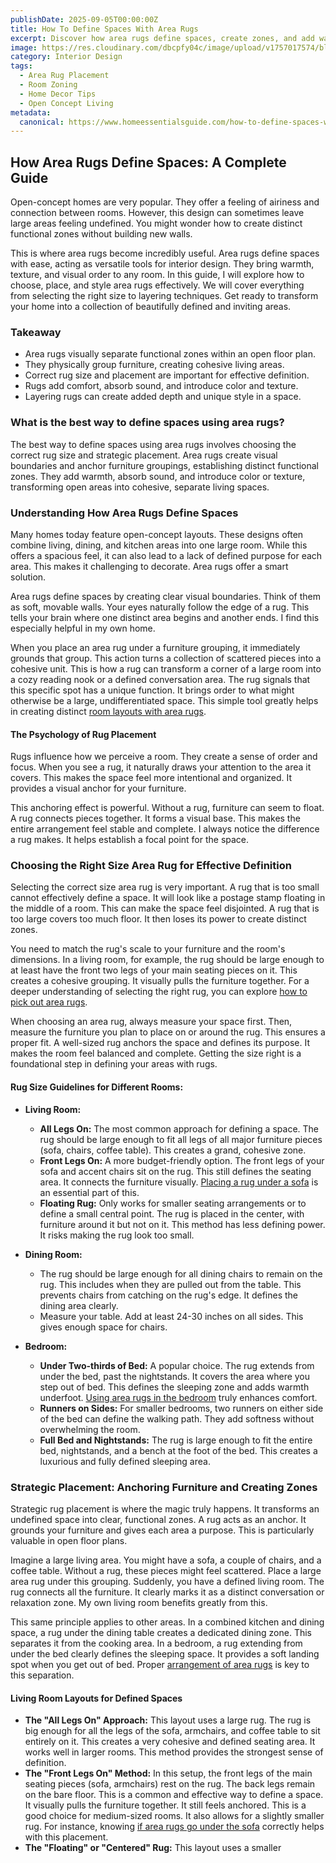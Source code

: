 ```yaml
---
publishDate: 2025-09-05T00:00:00Z
title: How To Define Spaces With Area Rugs
excerpt: Discover how area rugs define spaces, create zones, and add warmth to any room. Learn rug placement, size, and style for effective interior design.
image: https://res.cloudinary.com/dbcpfy04c/image/upload/v1757017574/blog_image_1757017573_r0akfi.webp
category: Interior Design
tags:
  - Area Rug Placement
  - Room Zoning
  - Home Decor Tips
  - Open Concept Living
metadata:
  canonical: https://www.homeessentialsguide.com/how-to-define-spaces-with-area-rugs
---
```


## How Area Rugs Define Spaces: A Complete Guide

Open-concept homes are very popular. They offer a feeling of airiness and connection between rooms. However, this design can sometimes leave large areas feeling undefined. You might wonder how to create distinct functional zones without building new walls.

This is where area rugs become incredibly useful. Area rugs define spaces with ease, acting as versatile tools for interior design. They bring warmth, texture, and visual order to any room. In this guide, I will explore how to choose, place, and style area rugs effectively. We will cover everything from selecting the right size to layering techniques. Get ready to transform your home into a collection of beautifully defined and inviting areas.

### Takeaway

*   Area rugs visually separate functional zones within an open floor plan.
*   They physically group furniture, creating cohesive living areas.
*   Correct rug size and placement are important for effective definition.
*   Rugs add comfort, absorb sound, and introduce color and texture.
*   Layering rugs can create added depth and unique style in a space.

### What is the best way to define spaces using area rugs?

The best way to define spaces using area rugs involves choosing the correct rug size and strategic placement. Area rugs create visual boundaries and anchor furniture groupings, establishing distinct functional zones. They add warmth, absorb sound, and introduce color or texture, transforming open areas into cohesive, separate living spaces.

### Understanding How Area Rugs Define Spaces

Many homes today feature open-concept layouts. These designs often combine living, dining, and kitchen areas into one large room. While this offers a spacious feel, it can also lead to a lack of defined purpose for each area. This makes it challenging to decorate. Area rugs offer a smart solution.

Area rugs define spaces by creating clear visual boundaries. Think of them as soft, movable walls. Your eyes naturally follow the edge of a rug. This tells your brain where one distinct area begins and another ends. I find this especially helpful in my own home.

When you place an area rug under a furniture grouping, it immediately grounds that group. This action turns a collection of scattered pieces into a cohesive unit. This is how a rug can transform a corner of a large room into a cozy reading nook or a defined conversation area. The rug signals that this specific spot has a unique function. It brings order to what might otherwise be a large, undifferentiated space. This simple tool greatly helps in creating distinct [room layouts with area rugs](https://homeessentialsguide.com/how-to-arrange-area-rugs).

#### The Psychology of Rug Placement

Rugs influence how we perceive a room. They create a sense of order and focus. When you see a rug, it naturally draws your attention to the area it covers. This makes the space feel more intentional and organized. It provides a visual anchor for your furniture.

This anchoring effect is powerful. Without a rug, furniture can seem to float. A rug connects pieces together. It forms a visual base. This makes the entire arrangement feel stable and complete. I always notice the difference a rug makes. It helps establish a focal point for the space.

### Choosing the Right Size Area Rug for Effective Definition

Selecting the correct size area rug is very important. A rug that is too small cannot effectively define a space. It will look like a postage stamp floating in the middle of a room. This can make the space feel disjointed. A rug that is too large covers too much floor. It then loses its power to create distinct zones.

You need to match the rug's scale to your furniture and the room's dimensions. In a living room, for example, the rug should be large enough to at least have the front two legs of your main seating pieces on it. This creates a cohesive grouping. It visually pulls the furniture together. For a deeper understanding of selecting the right rug, you can explore [how to pick out area rugs](https://homeessentialsguide.com/how-to-pick-out-area-rugs).

When choosing an area rug, always measure your space first. Then, measure the furniture you plan to place on or around the rug. This ensures a proper fit. A well-sized rug anchors the space and defines its purpose. It makes the room feel balanced and complete. Getting the size right is a foundational step in defining your areas with rugs.

#### Rug Size Guidelines for Different Rooms:

*   **Living Room:**
    *   **All Legs On:** The most common approach for defining a space. The rug should be large enough to fit all legs of all major furniture pieces (sofa, chairs, coffee table). This creates a grand, cohesive zone.
    *   **Front Legs On:** A more budget-friendly option. The front legs of your sofa and accent chairs sit on the rug. This still defines the seating area. It connects the furniture visually. [Placing a rug under a sofa](https://homeessentialsguide.com/do-area-rugs-go-under-sofa) is an essential part of this.
    *   **Floating Rug:** Only works for smaller seating arrangements or to define a small central point. The rug is placed in the center, with furniture around it but not on it. This method has less defining power. It risks making the rug look too small.

*   **Dining Room:**
    *   The rug should be large enough for all dining chairs to remain on the rug. This includes when they are pulled out from the table. This prevents chairs from catching on the rug's edge. It defines the dining area clearly.
    *   Measure your table. Add at least 24-30 inches on all sides. This gives enough space for chairs.

*   **Bedroom:**
    *   **Under Two-thirds of Bed:** A popular choice. The rug extends from under the bed, past the nightstands. It covers the area where you step out of bed. This defines the sleeping zone and adds warmth underfoot. [Using area rugs in the bedroom](https://homeessentialsguide.com/how-to-use-area-rugs-in-bedroom) truly enhances comfort.
    *   **Runners on Sides:** For smaller bedrooms, two runners on either side of the bed can define the walking path. They add softness without overwhelming the room.
    *   **Full Bed and Nightstands:** The rug is large enough to fit the entire bed, nightstands, and a bench at the foot of the bed. This creates a luxurious and fully defined sleeping area.

### Strategic Placement: Anchoring Furniture and Creating Zones

Strategic rug placement is where the magic truly happens. It transforms an undefined space into clear, functional zones. A rug acts as an anchor. It grounds your furniture and gives each area a purpose. This is particularly valuable in open floor plans.

Imagine a large living area. You might have a sofa, a couple of chairs, and a coffee table. Without a rug, these pieces might feel scattered. Place a large area rug under this grouping. Suddenly, you have a defined living room. The rug connects all the furniture. It clearly marks it as a distinct conversation or relaxation zone. My own living room benefits greatly from this.

This same principle applies to other areas. In a combined kitchen and dining space, a rug under the dining table creates a dedicated dining zone. This separates it from the cooking area. In a bedroom, a rug extending from under the bed clearly defines the sleeping space. It provides a soft landing spot when you get out of bed. Proper [arrangement of area rugs](https://homeessentialsguide.com/how-to-arrange-area-rugs) is key to this separation.

#### Living Room Layouts for Defined Spaces

*   **The "All Legs On" Approach:** This layout uses a large rug. The rug is big enough for all the legs of the sofa, armchairs, and coffee table to sit entirely on it. This creates a very cohesive and defined seating area. It works well in larger rooms. This method provides the strongest sense of definition.
*   **The "Front Legs On" Method:** In this setup, the front legs of the main seating pieces (sofa, armchairs) rest on the rug. The back legs remain on the bare floor. This is a common and effective way to define a space. It visually pulls the furniture together. It still feels anchored. This is a good choice for medium-sized rooms. It also allows for a slightly smaller rug. For instance, knowing [if area rugs go under the sofa](https://homeessentialsguide.com/do-area-rugs-go-under-sofa) correctly helps with this placement.
*   **The "Floating" or "Centered" Rug:** This layout uses a smaller